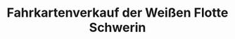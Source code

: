 ---
title: "Fahrkartenverkauf der Weißen Flotte Schwerin"
url: /schwerin/fahrkartenverkauf-der-weissen-flotte-schwerin/
shop: Tickets
---